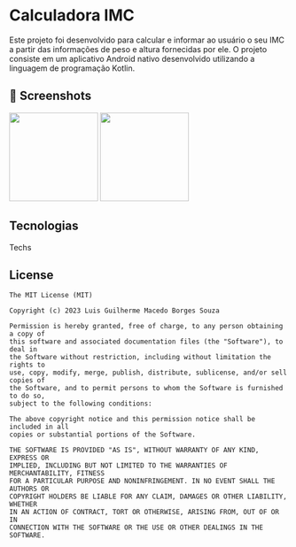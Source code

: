 # Calculadora IMC
Este projeto foi desenvolvido para calcular e informar ao usuário o seu IMC a partir das informações de peso e altura fornecidas por ele. 
O projeto consiste em um aplicativo Android nativo desenvolvido utilizando a linguagem de programação Kotlin.

## :camera_flash: Screenshots
<!-- You can add more screenshots here if you like -->
<img src="https://github.com/user-attachments/assets/9a24d8f0-9597-4420-ac05-248ac30bf183" width=160/> <img src="=https://github.com/user-attachments/assets/e77c3082-17af-4ba0-8786-0f8a950a5a03" width=160/> 



## Tecnologias
Techs




## License
```
The MIT License (MIT)

Copyright (c) 2023 Luis Guilherme Macedo Borges Souza

Permission is hereby granted, free of charge, to any person obtaining a copy of
this software and associated documentation files (the "Software"), to deal in
the Software without restriction, including without limitation the rights to
use, copy, modify, merge, publish, distribute, sublicense, and/or sell copies of
the Software, and to permit persons to whom the Software is furnished to do so,
subject to the following conditions:

The above copyright notice and this permission notice shall be included in all
copies or substantial portions of the Software.

THE SOFTWARE IS PROVIDED "AS IS", WITHOUT WARRANTY OF ANY KIND, EXPRESS OR
IMPLIED, INCLUDING BUT NOT LIMITED TO THE WARRANTIES OF MERCHANTABILITY, FITNESS
FOR A PARTICULAR PURPOSE AND NONINFRINGEMENT. IN NO EVENT SHALL THE AUTHORS OR
COPYRIGHT HOLDERS BE LIABLE FOR ANY CLAIM, DAMAGES OR OTHER LIABILITY, WHETHER
IN AN ACTION OF CONTRACT, TORT OR OTHERWISE, ARISING FROM, OUT OF OR IN
CONNECTION WITH THE SOFTWARE OR THE USE OR OTHER DEALINGS IN THE SOFTWARE.
```
